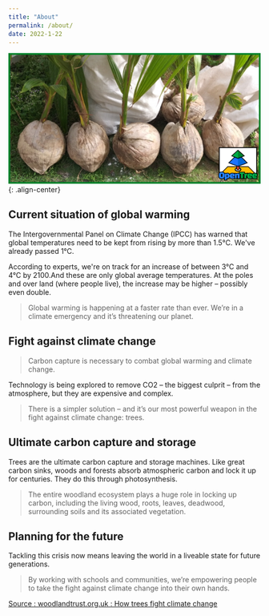 ```yaml
---
title: "About"
permalink: /about/
date: 2022-1-22
---
```

![OpenTree Collaboration & Influence](/assets/images/openTree003.png){: .align-center}

## Current situation of global warming
The Intergovernmental Panel on Climate Change (IPCC) has warned that global temperatures need to be kept from rising by more than 1.5°C. We've already passed 1°C. 

According to experts, we're on track for an increase of between 3°C and 4°C by 2100.And these are only global average temperatures. 
At the poles and over land (where people live), the increase may be higher – possibly even double.

> Global warming is happening at a faster rate than ever. 
We’re in a climate emergency and it’s threatening our planet.

## Fight against climate change

> Carbon capture is necessary to combat global warming and climate change.

Technology is being explored to remove CO2 – the biggest culprit – from the atmosphere, but they are expensive and complex.

> There is a simpler solution – and it’s our most powerful weapon in the fight against climate change: trees.

## Ultimate carbon capture and storage
Trees are the ultimate carbon capture and storage machines. Like great carbon sinks, woods and forests absorb atmospheric carbon and lock it up for centuries. They do this through photosynthesis.

> The entire woodland ecosystem plays a huge role in locking up carbon, including the living wood, roots, leaves, deadwood, surrounding soils and its associated vegetation.

## Planning for the future
Tackling this crisis now means leaving the world in a liveable state for future generations.

> By working with schools and communities, we’re empowering people to take the fight against climate change into their own hands.

[Source : woodlandtrust.org.uk : How trees fight climate change]()